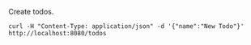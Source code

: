 Create todos.
```
curl -H "Content-Type: application/json" -d '{"name":"New Todo"}' http://localhost:8080/todos
```
